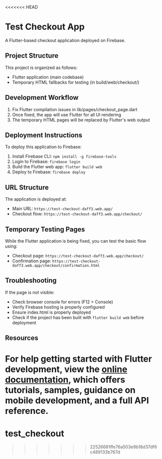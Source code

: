 <<<<<<< HEAD
# Test Checkout App

A Flutter-based checkout application deployed on Firebase.

## Project Structure

This project is organized as follows:
- Flutter application (main codebase)
- Temporary HTML fallbacks for testing (in build/web/checkout/)

## Development Workflow

1. Fix Flutter compilation issues in lib/pages/checkout_page.dart
2. Once fixed, the app will use Flutter for all UI rendering
3. The temporary HTML pages will be replaced by Flutter's web output

## Deployment Instructions

To deploy this application to Firebase:

1. Install Firebase CLI: `npm install -g firebase-tools`
2. Login to Firebase: `firebase login`
3. Build the Flutter web app: `flutter build web`
4. Deploy to Firebase: `firebase deploy`

## URL Structure

The application is deployed at:
- Main URL: `https://test-checkout-daff3.web.app/`
- Checkout flow: `https://test-checkout-daff3.web.app/checkout/`

## Temporary Testing Pages

While the Flutter application is being fixed, you can test the basic flow using:
- Checkout page: `https://test-checkout-daff3.web.app/checkout/`
- Confirmation page: `https://test-checkout-daff3.web.app/checkout/confirmation.html`

## Troubleshooting

If the page is not visible:
- Check browser console for errors (F12 > Console)
- Verify Firebase hosting is properly configured
- Ensure index.html is properly deployed
- Check if the project has been built with `flutter build web` before deployment

## Resources

For help getting started with Flutter development, view the
[online documentation](https://docs.flutter.dev/), which offers tutorials,
samples, guidance on mobile development, and a full API reference.
=======
# test_checkout
>>>>>>> 22526681ffe76a503e9b18d37df6c489133b767d
